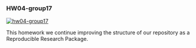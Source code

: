 ### HW04-group17

[![hw04-group17](https://mybinder.org/badge_logo.svg)](https://mybinder.org/v2/gh/UCB-stat-159-s23/hw04-group17.git/HEAD?labpath=LOSC_Event_tutorial.ipynb)

This homework we continue improving the structure of our repository as a Reproducible Research Package. 
